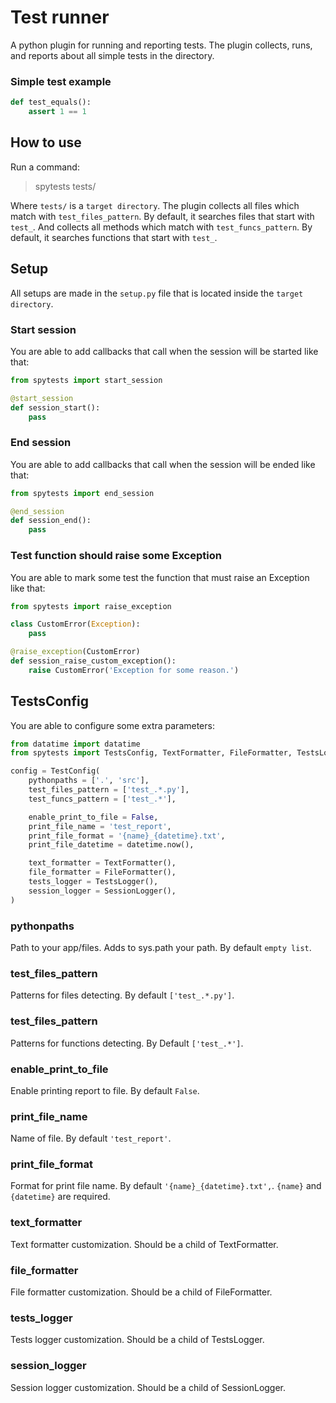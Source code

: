 # Test runner
A python plugin for running and reporting tests. The plugin collects, runs, and reports about all simple tests in the directory. 

### Simple test example
```py
def test_equals():
    assert 1 == 1
```


## How to use
Run a command:

> spytests tests/

Where `tests/` is a `target directory`. The plugin collects all files which match with `test_files_pattern`. By default, it searches files that start with `test_`. And collects all methods which match with `test_funcs_pattern`. By default, it searches functions that start with `test_`.

## Setup

All setups are made in the `setup.py` file that is located inside the `target directory`.

### Start session

You are able to add callbacks that call when the session will be started like that:

```py
from spytests import start_session

@start_session
def session_start():
    pass
```

### End session

You are able to add callbacks that call when the session will be ended like that:

```py
from spytests import end_session

@end_session
def session_end():
    pass
```

### Test function should raise some Exception

You are able to mark some test the function that must raise an Exception like that:

```py
from spytests import raise_exception

class CustomError(Exception):
    pass

@raise_exception(CustomError)
def session_raise_custom_exception():
    raise CustomError('Exception for some reason.')
```

## TestsConfig

You are able to configure some extra parameters:

```py
from datatime import datatime
from spytests import TestsConfig, TextFormatter, FileFormatter, TestsLogger, SessionLogger

config = TestConfig(
    pythonpaths = ['.', 'src'],
    test_files_pattern = ['test_.*.py'],
    test_funcs_pattern = ['test_.*'],

    enable_print_to_file = False,
    print_file_name = 'test_report',
    print_file_format = '{name}_{datetime}.txt',
    print_file_datetime = datetime.now(),

    text_formatter = TextFormatter(),
    file_formatter = FileFormatter(),
    tests_logger = TestsLogger(),
    session_logger = SessionLogger(),
)
```

### pythonpaths

Path to your app/files. Adds to sys.path your path. By default `empty list`.

### test_files_pattern

Patterns for files detecting. By default `['test_.*.py']`.

### test_files_pattern

Patterns for functions detecting. By Default `['test_.*']`.

### enable_print_to_file

Enable printing report to file. By default `False`.

### print_file_name

Name of file. By default `'test_report'`.

### print_file_format

Format for print file name. By default `'{name}_{datetime}.txt',`. `{name}` and `{datetime}` are required.

### text_formatter

Text formatter customization. Should be a child of TextFormatter.

### file_formatter

File formatter customization. Should be a child of FileFormatter.

### tests_logger

Tests logger customization. Should be a child of TestsLogger.

### session_logger

Session logger customization. Should be a child of SessionLogger.
